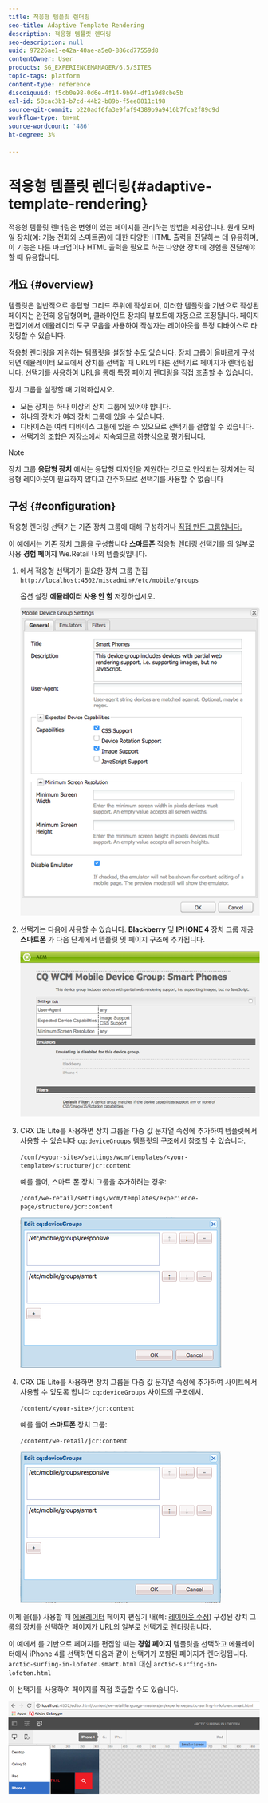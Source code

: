 ```yaml
---
title: 적응형 템플릿 렌더링
seo-title: Adaptive Template Rendering
description: 적응형 템플릿 렌더링
seo-description: null
uuid: 97226ae1-e42a-40ae-a5e0-886cd77559d8
contentOwner: User
products: SG_EXPERIENCEMANAGER/6.5/SITES
topic-tags: platform
content-type: reference
discoiquuid: f5cb0e98-0d6e-4f14-9b94-df1a9d8cbe5b
exl-id: 58cac3b1-b7cd-44b2-b89b-f5ee8811c198
source-git-commit: b220adf6fa3e9faf94389b9a9416b7fca2f89d9d
workflow-type: tm+mt
source-wordcount: '486'
ht-degree: 3%

---
```


# 적응형 템플릿 렌더링{#adaptive-template-rendering}

적응형 템플릿 렌더링은 변형이 있는 페이지를 관리하는 방법을 제공합니다. 원래 모바일 장치(예: 기능 전화와 스마트폰)에 대한 다양한 HTML 출력을 전달하는 데 유용하며, 이 기능은 다른 마크업이나 HTML 출력을 필요로 하는 다양한 장치에 경험을 전달해야 할 때 유용합니다.

## 개요 {#overview}

템플릿은 일반적으로 응답형 그리드 주위에 작성되며, 이러한 템플릿을 기반으로 작성된 페이지는 완전히 응답형이며, 클라이언트 장치의 뷰포트에 자동으로 조정됩니다. 페이지 편집기에서 에뮬레이터 도구 모음을 사용하여 작성자는 레이아웃을 특정 디바이스로 타깃팅할 수 있습니다.

적응형 렌더링을 지원하는 템플릿을 설정할 수도 있습니다. 장치 그룹이 올바르게 구성되면 에뮬레이터 모드에서 장치를 선택할 때 URL의 다른 선택기로 페이지가 렌더링됩니다. 선택기를 사용하여 URL을 통해 특정 페이지 렌더링을 직접 호출할 수 있습니다.

장치 그룹을 설정할 때 기억하십시오.

* 모든 장치는 하나 이상의 장치 그룹에 있어야 합니다.
* 하나의 장치가 여러 장치 그룹에 있을 수 있습니다.
* 디바이스는 여러 디바이스 그룹에 있을 수 있으므로 선택기를 결합할 수 있습니다.
* 선택기의 조합은 저장소에서 지속되므로 하향식으로 평가됩니다.

>[!NOTE]
>
>장치 그룹 **응답형 장치** 에서는 응답형 디자인을 지원하는 것으로 인식되는 장치에는 적응형 레이아웃이 필요하지 않다고 간주하므로 선택기를 사용할 수 없습니다

## 구성 {#configuration}

적응형 렌더링 선택기는 기존 장치 그룹에 대해 구성하거나 [직접 만든 그룹입니다.](/help/sites-developing/mobile.md#device-groups)

이 예에서는 기존 장치 그룹을 구성합니다 **스마트폰** 적응형 렌더링 선택기를 의 일부로 사용 **경험 페이지** We.Retail 내의 템플릿입니다.

1. 에서 적응형 선택기가 필요한 장치 그룹 편집 `http://localhost:4502/miscadmin#/etc/mobile/groups`

   옵션 설정 **에뮬레이터 사용 안 함** 저장하십시오.

   ![chlimage_1-157](assets/chlimage_1-157.png)

1. 선택기는 다음에 사용할 수 있습니다. **Blackberry** 및 **IPHONE 4** 장치 그룹 제공 **스마트폰** 가 다음 단계에서 템플릿 및 페이지 구조에 추가됩니다.

   ![chlimage_1-158](assets/chlimage_1-158.png)

1. CRX DE Lite를 사용하면 장치 그룹을 다중 값 문자열 속성에 추가하여 템플릿에서 사용할 수 있습니다 `cq:deviceGroups` 템플릿의 구조에서 참조할 수 있습니다.

   `/conf/<your-site>/settings/wcm/templates/<your-template>/structure/jcr:content`

   예를 들어, 스마트 폰 장치 그룹을 추가하려는 경우:

   `/conf/we-retail/settings/wcm/templates/experience-page/structure/jcr:content`

   ![chlimage_1-159](assets/chlimage_1-159.png)

1. CRX DE Lite를 사용하면 장치 그룹을 다중 값 문자열 속성에 추가하여 사이트에서 사용할 수 있도록 합니다 `cq:deviceGroups` 사이트의 구조에서.

   `/content/<your-site>/jcr:content`

   예를 들어 **스마트폰** 장치 그룹:

   `/content/we-retail/jcr:content`

   ![chlimage_1-160](assets/chlimage_1-160.png)

이제 을(를) 사용할 때 [에뮬레이터](/help/sites-authoring/responsive-layout.md#layout-definitions-device-emulation-and-breakpoints) 페이지 편집기 내(예: [레이아웃 수정](/help/sites-authoring/responsive-layout.md)) 구성된 장치 그룹의 장치를 선택하면 페이지가 URL의 일부로 선택기로 렌더링됩니다.

이 예에서 를 기반으로 페이지를 편집할 때는 **경험 페이지** 템플릿을 선택하고 에뮬레이터에서 iPhone 4를 선택하면 다음과 같이 선택기가 포함된 페이지가 렌더링됩니다. `arctic-surfing-in-lofoten.smart.html` 대신 `arctic-surfing-in-lofoten.html`

이 선택기를 사용하여 페이지를 직접 호출할 수도 있습니다.

![chlimage_1-161](assets/chlimage_1-161.png)
